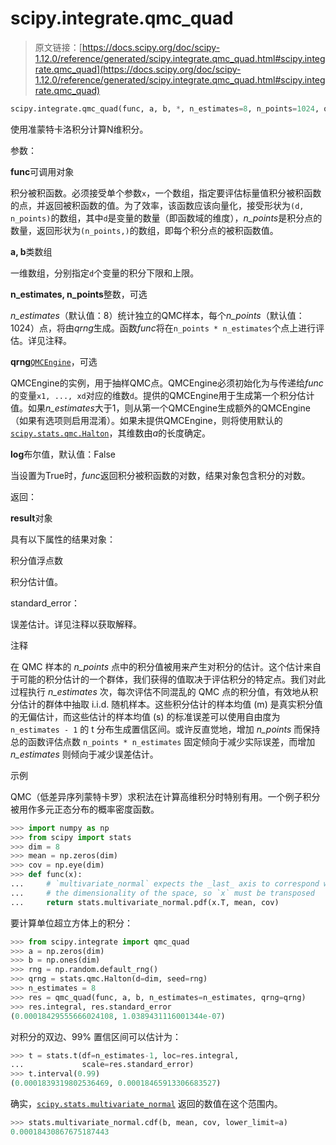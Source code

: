 # scipy.integrate.qmc_quad

> 原文链接：[https://docs.scipy.org/doc/scipy-1.12.0/reference/generated/scipy.integrate.qmc_quad.html#scipy.integrate.qmc_quad](https://docs.scipy.org/doc/scipy-1.12.0/reference/generated/scipy.integrate.qmc_quad.html#scipy.integrate.qmc_quad)

```py
scipy.integrate.qmc_quad(func, a, b, *, n_estimates=8, n_points=1024, qrng=None, log=False)
```

使用准蒙特卡洛积分计算N维积分。

参数：

**func**可调用对象

积分被积函数。必须接受单个参数`x`，一个数组，指定要评估标量值积分被积函数的点，并返回被积函数的值。为了效率，该函数应该向量化，接受形状为`(d, n_points)`的数组，其中`d`是变量的数量（即函数域的维度），*n_points*是积分点的数量，返回形状为`(n_points,)`的数组，即每个积分点的被积函数值。

**a, b**类数组

一维数组，分别指定`d`个变量的积分下限和上限。

**n_estimates, n_points**整数，可选

*n_estimates*（默认值：8）统计独立的QMC样本，每个*n_points*（默认值：1024）点，将由*qrng*生成。函数*func*将在`n_points * n_estimates`个点上进行评估。详见注释。

**qrng**[`QMCEngine`](scipy.stats.qmc.QMCEngine.html#scipy.stats.qmc.QMCEngine "scipy.stats.qmc.QMCEngine")，可选

QMCEngine的实例，用于抽样QMC点。QMCEngine必须初始化为与传递给*func*的变量`x1, ..., xd`对应的维数`d`。提供的QMCEngine用于生成第一个积分估计值。如果*n_estimates*大于1，则从第一个QMCEngine生成额外的QMCEngine（如果有选项则启用混淆）。如果未提供QMCEngine，则将使用默认的[`scipy.stats.qmc.Halton`](scipy.stats.qmc.Halton.html#scipy.stats.qmc.Halton "scipy.stats.qmc.Halton")，其维数由*a*的长度确定。

**log**布尔值，默认值：False

当设置为True时，*func*返回积分被积函数的对数，结果对象包含积分的对数。

返回：

**result**对象

具有以下属性的结果对象：

积分值浮点数

积分估计值。

standard_error：

误差估计。详见注释以获取解释。

注释

在 QMC 样本的 *n_points* 点中的积分值被用来产生对积分的估计。这个估计来自于可能的积分估计的一个群体，我们获得的值取决于评估积分的特定点。我们对此过程执行 *n_estimates* 次，每次评估不同混乱的 QMC 点的积分值，有效地从积分估计的群体中抽取 i.i.d. 随机样本。这些积分估计的样本均值 \(m\) 是真实积分值的无偏估计，而这些估计的样本均值 \(s\) 的标准误差可以使用自由度为 `n_estimates - 1` 的 t 分布生成置信区间。或许反直觉地，增加 *n_points* 而保持总的函数评估点数 `n_points * n_estimates` 固定倾向于减少实际误差，而增加 *n_estimates* 则倾向于减少误差估计。

示例

QMC（低差异序列蒙特卡罗）求积法在计算高维积分时特别有用。一个例子积分被用作多元正态分布的概率密度函数。

```py
>>> import numpy as np
>>> from scipy import stats
>>> dim = 8
>>> mean = np.zeros(dim)
>>> cov = np.eye(dim)
>>> def func(x):
...     # `multivariate_normal` expects the _last_ axis to correspond with
...     # the dimensionality of the space, so `x` must be transposed
...     return stats.multivariate_normal.pdf(x.T, mean, cov) 
```

要计算单位超立方体上的积分：

```py
>>> from scipy.integrate import qmc_quad
>>> a = np.zeros(dim)
>>> b = np.ones(dim)
>>> rng = np.random.default_rng()
>>> qrng = stats.qmc.Halton(d=dim, seed=rng)
>>> n_estimates = 8
>>> res = qmc_quad(func, a, b, n_estimates=n_estimates, qrng=qrng)
>>> res.integral, res.standard_error
(0.00018429555666024108, 1.0389431116001344e-07) 
```

对积分的双边、99% 置信区间可以估计为：

```py
>>> t = stats.t(df=n_estimates-1, loc=res.integral,
...             scale=res.standard_error)
>>> t.interval(0.99)
(0.0001839319802536469, 0.00018465913306683527) 
```

确实，[`scipy.stats.multivariate_normal`](scipy.stats.multivariate_normal.html#scipy.stats.multivariate_normal "scipy.stats.multivariate_normal") 返回的数值在这个范围内。

```py
>>> stats.multivariate_normal.cdf(b, mean, cov, lower_limit=a)
0.00018430867675187443 
```

